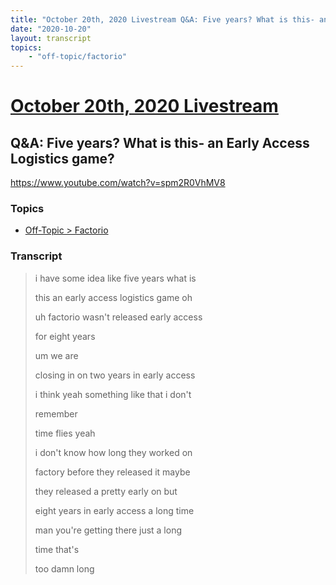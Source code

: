 ```yaml
---
title: "October 20th, 2020 Livestream Q&A: Five years? What is this- an Early Access Logistics game?"
date: "2020-10-20"
layout: transcript
topics:
    - "off-topic/factorio"
---
```

# [October 20th, 2020 Livestream](../2020-10-20.md)
## Q&A: Five years? What is this- an Early Access Logistics game?
https://www.youtube.com/watch?v=spm2R0VhMV8

### Topics
* [Off-Topic > Factorio](../topics/off-topic/factorio.md)

### Transcript

> i have some idea like five years what is
>
> this an early access logistics game oh
>
> uh factorio wasn't released early access
>
> for eight years
>
> um we are
>
> closing in on two years in early access
>
> i think yeah something like that i don't
>
> remember
>
> time flies yeah
>
> i don't know how long they worked on
>
> factory before they released it maybe
>
> they released a pretty early on but
>
> eight years in early access a long time
>
> man you're getting there just a long
>
> time that's
>
> too damn long
>
